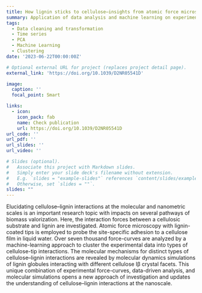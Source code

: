 ```yaml
---
title: How lignin sticks to cellulose—insights from atomic force microscopy enhanced by machine-learning analysis and molecular dynamics simulations
summary: Application of data analysis and machine learning on experimental data. Data cleaning and transformation. Noise reduction with PCA. Time series clustering.
tags:
  - Data cleaning and transformation
  - Time series
  - PCA
  - Machine Learning
  - Clustering
date: '2023-06-22T00:00:00Z'

# Optional external URL for project (replaces project detail page).
external_link: 'https://doi.org/10.1039/D2NR05541D'

image:
  caption: ''
  focal_point: Smart

links:
  - icon: 
    icon_pack: fab
    name: Check publication
    url: https://doi.org/10.1039/D2NR05541D
url_code: ''
url_pdf: ''
url_slides: ''
url_video: ''

# Slides (optional).
#   Associate this project with Markdown slides.
#   Simply enter your slide deck's filename without extension.
#   E.g. `slides = "example-slides"` references `content/slides/example-slides.md`.
#   Otherwise, set `slides = ""`.
slides: ""
---
```


Elucidating cellulose–lignin interactions at the molecular and nanometric scales is an important research topic with impacts on several pathways of biomass valorization. Here, the interaction forces between a cellulosic substrate and lignin are investigated. Atomic force microscopy with lignin-coated tips is employed to probe the site-specific adhesion to a cellulose film in liquid water. Over seven thousand force-curves are analyzed by a machine-learning approach to cluster the experimental data into types of cellulose-tip interactions. The molecular mechanisms for distinct types of cellulose–lignin interactions are revealed by molecular dynamics simulations of lignin globules interacting with different cellulose Iβ crystal facets. This unique combination of experimental force-curves, data-driven analysis, and molecular simulations opens a new approach of investigation and updates the understanding of cellulose–lignin interactions at the nanoscale.